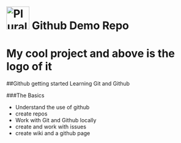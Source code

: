 # <img src="https://images-na.ssl-images-amazon.com/images/I/51-Hci2bYjL.png" height='60' alt="Pluralsight Logo"  /> Github Demo Repo
# My cool project and above is the logo of it

##Github getting started
Learning Git and Github

###The Basics
- Understand the use of github
- create repos
- Work with Git and Github locally
- create and work with issues
- create wiki and a github page
